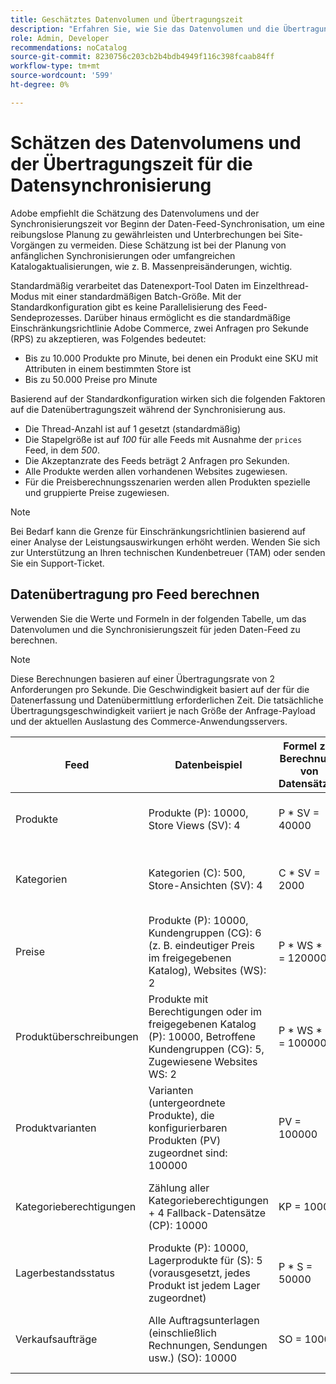 ```yaml
---
title: Geschätztes Datenvolumen und Übertragungszeit
description: "Erfahren Sie, wie Sie das Datenvolumen und die Übertragungszeit für die [!DNL data export] Tool zum Synchronisieren von Feed-Daten zwischen Adobe Commerce und verbundenen Diensten."
role: Admin, Developer
recommendations: noCatalog
source-git-commit: 8230756c203cb2b4bdb4949f116c398fcaab84ff
workflow-type: tm+mt
source-wordcount: '599'
ht-degree: 0%

---
```


# Schätzen des Datenvolumens und der Übertragungszeit für die Datensynchronisierung

Adobe empfiehlt die Schätzung des Datenvolumens und der Synchronisierungszeit vor Beginn der Daten-Feed-Synchronisation, um eine reibungslose Planung zu gewährleisten und Unterbrechungen bei Site-Vorgängen zu vermeiden. Diese Schätzung ist bei der Planung von anfänglichen Synchronisierungen oder umfangreichen Katalogaktualisierungen, wie z. B. Massenpreisänderungen, wichtig.

Standardmäßig verarbeitet das Datenexport-Tool Daten im Einzelthread-Modus mit einer standardmäßigen Batch-Größe. Mit der Standardkonfiguration gibt es keine Parallelisierung des Feed-Sendeprozesses. Darüber hinaus ermöglicht es die standardmäßige Einschränkungsrichtlinie Adobe Commerce, zwei Anfragen pro Sekunde (RPS) zu akzeptieren, was Folgendes bedeutet:

- Bis zu 10.000 Produkte pro Minute, bei denen ein Produkt eine SKU mit Attributen in einem bestimmten Store ist
- Bis zu 50.000 Preise pro Minute

Basierend auf der Standardkonfiguration wirken sich die folgenden Faktoren auf die Datenübertragungszeit während der Synchronisierung aus.

- Die Thread-Anzahl ist auf 1 gesetzt (standardmäßig)
- Die Stapelgröße ist auf _100_ für alle Feeds mit Ausnahme der `prices` Feed, in dem _500_.
- Die Akzeptanzrate des Feeds beträgt 2 Anfragen pro Sekunden.
- Alle Produkte werden allen vorhandenen Websites zugewiesen.
- Für die Preisberechnungsszenarien werden allen Produkten spezielle und gruppierte Preise zugewiesen.

>[!NOTE]
>
>Bei Bedarf kann die Grenze für Einschränkungsrichtlinien basierend auf einer Analyse der Leistungsauswirkungen erhöht werden. Wenden Sie sich zur Unterstützung an Ihren technischen Kundenbetreuer (TAM) oder senden Sie ein Support-Ticket.

## Datenübertragung pro Feed berechnen

Verwenden Sie die Werte und Formeln in der folgenden Tabelle, um das Datenvolumen und die Synchronisierungszeit für jeden Daten-Feed zu berechnen.

>[!NOTE]
>
>Diese Berechnungen basieren auf einer Übertragungsrate von 2 Anforderungen pro Sekunde. Die Geschwindigkeit basiert auf der für die Datenerfassung und Datenübermittlung erforderlichen Zeit. Die tatsächliche Übertragungsgeschwindigkeit variiert je nach Größe der Anfrage-Payload und der aktuellen Auslastung des Commerce-Anwendungsservers.

| Feed | Datenbeispiel | Formel zur Berechnung von Datensätzen | Prognostizierte Anforderungsanzahl | Vorhergesagte Synchronisierungszeit |
| --- | --- | --- | --- | --- |
| Produkte | Produkte (P): 10000, Store Views (SV): 4 | P * SV = 40000 | 40000 / Stapelgröße (100) = 400 Anforderungen | (400 Anforderungen * 0,5 Sekunden pro Anforderung) / 60 = 3,3 Minuten |
| Kategorien | Kategorien (C): 500, Store-Ansichten (SV): 4 | C * SV = 2000 | 2000 / Stapelgröße (100) = 20 Anforderungen | (20 Anforderungen * 0,5 Sekunden pro Anforderung) / 60 = 0,1 Minuten (4 Sekunden) |
| Preise | Produkte (P): 10000, Kundengruppen (CG): 6 (z. B. eindeutiger Preis im freigegebenen Katalog), Websites (WS): 2 | P \* WS * CG = 120000 | 120000 / Stapelgröße (500) = 240 Anfragen | (240 Anforderungen * 0,5 Sekunden pro Anforderung) / 60 = 2 Minuten |
| Produktüberschreibungen | Produkte mit Berechtigungen oder im freigegebenen Katalog (P): 10000, Betroffene Kundengruppen (CG): 5, Zugewiesene Websites WS: 2 | P \* WS * CG = 100000 | 100000 / Stapelgröße (100) = 1000 Anfragen | (1000 Anforderungen * 0,5 Sekunden pro Anforderung) / 60 = 8,3 Minuten |
| Produktvarianten | Varianten (untergeordnete Produkte), die konfigurierbaren Produkten (PV) zugeordnet sind: 100000 | PV = 100000 | 100000 / Stapelgröße (100) = 1000 Anfragen | (1000 Anforderungen * 0,5 Sekunden pro Anforderung) / 60 = 8,3 Minuten |
| Kategorieberechtigungen | Zählung aller Kategorieberechtigungen + 4 Fallback-Datensätze (CP): 10000 | KP = 10000 | 10000 / Stapelgröße (100) = 100 Anforderungen | (100 Anforderungen * 0,5 Sekunden pro Anforderung) / 60 = 0,8 Minuten (50 Sekunden) |
| Lagerbestandsstatus | Produkte (P): 10000, Lagerprodukte für (S): 5 (vorausgesetzt, jedes Produkt ist jedem Lager zugeordnet) | P * S = 50000 | 50000 / Stapelgröße (100) = 500 Anforderungen | (500 Anforderungen * 0,5 Sekunden pro Anforderung) / 60 = 4,2 Minuten |
| Verkaufsaufträge | Alle Auftragsunterlagen (einschließlich Rechnungen, Sendungen usw.) (SO): 10000 | SO = 10000 | 10000 / Stapelgröße (100) = 100 Anforderungen | (100 Anforderungen * 0,5 Sekunden pro Anforderung) / 60 = 0,8 Minuten (50 Sekunden) |


